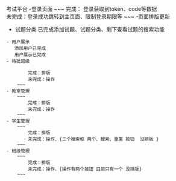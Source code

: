 考试平台
-登录页面
    ~~~
    完成： 登录获取到token、code等数据  
    未完成：登录成功跳转到主页面、限制登录期限等
    ~~~
-页面排版更新
   - 试题分类
       已完成添加试题、试题分类、剩下查看试题的搜索功能
    
    - 用户展示
       添加用户已完成
       用户展示已完成
    - 待批班级

            完成：排版
            未完成：操作
        ~~~
    - 教室管理
        ~~~
            完成：排版
            未完成：操作
        ~~~
    - 学生管理
        ~~~
            完成：排版
            未完成：操作、{三个搜索框 两个、搜索、重置 按钮  没排版 }
        ~~~
    - 班级管理
        ~~~
            完成：排版
            未完成：操作、{操作有两个按钮 目前只有一个 没排版}
        ~~~
